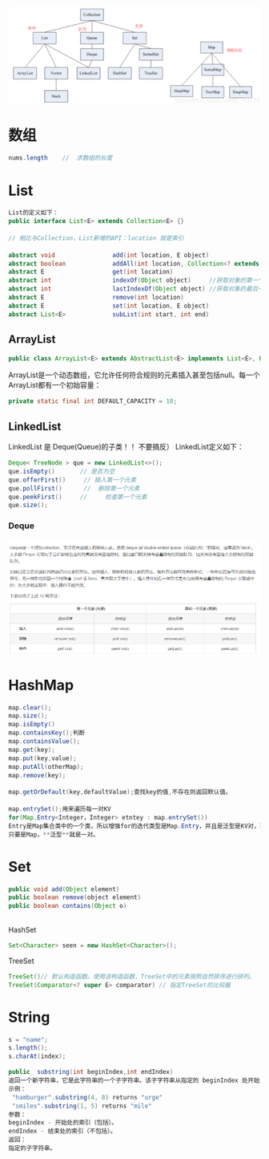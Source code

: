 ![image-20201225174420008](java常用类的API.assets/image-20201225174420008.png)







# 数组

```java
nums.length    //  求数组的长度
```

# List

```java
List的定义如下：
public interface List<E> extends Collection<E> {}

// 相比与Collection，List新增的API：location 就是索引

abstract void                add(int location, E object)
abstract boolean             addAll(int location, Collection<? extends E> collection)
abstract E                   get(int location)
abstract int                 indexOf(Object object)     //获取对象的第一个索引
abstract int                 lastIndexOf(Object object) //获取对象的最后一个索引 
abstract E                   remove(int location)
abstract E                   set(int location, E object)
abstract List<E>             subList(int start, int end)
```

## ArrayList

```java
public class ArrayList<E> extends AbstractList<E> implements List<E>, RandomAccess, Cloneable, java.io.Serializable

```

ArrayList是一个动态数组，它允许任何符合规则的元素插入甚至包括null。每一个ArrayList都有一个初始容量：

```java
private static final int DEFAULT_CAPACITY = 10;
```

## LinkedList

LinkedList 是 Deque(Queue)的子类！！ 不要搞反）
LinkedList定义如下：

```java
Deque< TreeNode > que = new LinkedList<>();
que.isEmpty()       // 是否为空
que.offerFirst()     // 插入第一个元素
que.pollFirst()      //  删除第一个元素
que.peekFirst()     //     检查第一个元素
que.size();
```

### Deque

![image-20201224160040693](java常用类的API.assets/image-20201224160040693.png)



# HashMap

```java
map.clear();
map.size();
map.isEmpty()
map.containsKey();判断
map.containsValue();
map.get(key);
map.put(key,value);
map.putAll(otherMap);
map.remove(key);

map.getOrDefault(key,defaultValue);查找key的值,不存在则返回默认值。

map.entrySet();用来遍历每一对KV
for(Map.Entry<Integer，Integer> etntey : map.entrySet())
Entry是Map集合类中的一个类，所以增强for的迭代类型是Map.Entry，并且是泛型是KV对，不要只写一个。
只要是Map，**泛型**就是一对。
```

# Set

```java
public void add(Object element) 
public boolean remove(object element) 
public boolean contains(Object o) 
   
```

HashSet

```java
Set<Character> seen = new HashSet<Character>();   
```

TreeSet

```java
TreeSet()// 默认构造函数。使用该构造函数，TreeSet中的元素按照自然排序进行排列。 
TreeSet(Comparator<? super E> comparator) // 指定TreeSet的比较器       
```







# String

```java
s = "name";
s.length();
s.charAt(index);
```

```java
public  substring(int beginIndex,int endIndex)
返回一个新字符串，它是此字符串的一个子字符串。该子字符串从指定的 beginIndex 处开始，一直到索引 endIndex - 1处的字符。因此，该子字符串的长度为 endIndex-beginIndex。
示例：
 "hamburger".substring(4, 8) returns "urge"
 "smiles".substring(1, 5) returns "mile"
参数：
beginIndex - 开始处的索引（包括）。
endIndex - 结束处的索引（不包括）。
返回：
指定的子字符串。
```












































